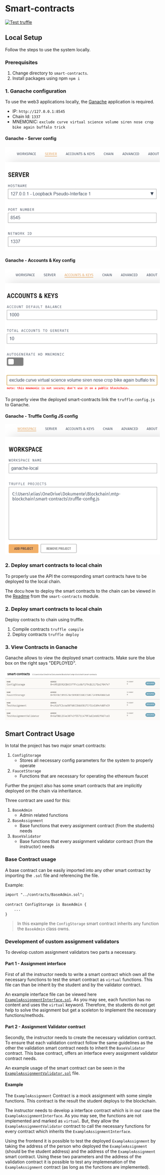 # Smart-contracts
[![Test truffle](https://github.com/Jonas-Grill/mtp-blockchain/actions/workflows/test-truffle.yml/badge.svg)](https://github.com/Jonas-Grill/mtp-blockchain/actions/workflows/test-truffle.yml)

## Local Setup

Follow the steps to use the system locally.

### Prerequisites

1. Change directory to `smart-contracts`.
2. Install packages using npm `npm i`

### 1. Ganache configuration

To use the web3 applications locally, the [Ganache](https://trufflesuite.com/ganache/) application is required. 

- IP: `http://127.0.0.1:8545`
- Chain Id: `1337`
- MNEMONIC: `exclude curve virtual science volume siren nose crop bike again buffalo trick`

#### Ganache - Server config
![Ganache - Server config](assets/img/ganache-server-config.png)

#### Ganache - Accounts & Key config
![Ganache - Accounts & Key config](assets/img/ganache-accounts-key-config.png)

To properly view the deployed smart-contracts link the `truffle-config.js` to Ganache.

#### Ganache - Truffle Config JS config
![Ganache - Truffle Config JS config](assets/img/ganache-smart-contracts-js.png)

### 2. Deploy smart contracts to local chain

To properly use the API the corresponding smart contracts have to be deployed to the local chain. 

The docu how to deploy the smart contracts to the chain can be viewed in the [Readme](../smart-contracts/README.md)  from the `smart-contracts` module. 

### 2. Deploy smart contracts to local chain

Deploy contracts to chain using truffle.

1. Compile contracts `truffle compile`
2. Deploy contracts `truffle deploy`

### 3. View Contracts in Ganache

Ganache allows to view the deployed smart contracts. Make sure the blue box on the right says "DEPLOYED".

![Ganache - Smart Contract View](assets/img/ganache-smart-contracts-view.png)


## Smart Contract Usage

In total the project has two major smart contracts:
1. `ConfigStorage`
    - Stores all necessary config parameters for the system to properly operate
2. `FaucetStorage`
    - Functions that are necessary for operating the ethereum faucet

Further the project also has some smart contracts that are implicitly deployed on the chain via inheritance. 

Three contract are used for this:
1. `BaseAdmin`
    - Admin related functions
2. `BaseAssignment`
    - Base functions that every assignment contract (from the students) needs
3. `BaseValidator`
    - Base functions that every assignment validator contract (from the instructor) needs


### Base Contract usage

A base contract can be easily imported into any other smart contract by importing the `.sol` file and referencing the file. 

Example:
```
import "../contracts/BaseAdmin.sol";

contract ConfigStorage is BaseAdmin {
    ...
}
```

> In this example the `ConfigStorage` smart contract inherits any function the `BaseAdmin` class owns.

### Development of custom assignment validators

To develop custom assignment validators two parts a necessary.

#### Part 1 - Assignment interface

First of all the instructor needs to write a smart contract which own all the necessary functions to test the smart contract as `virtual` functions. This file can than be inherit by the student and by the validator contract. 

An example interface file can be viewed here [`ExampleAssignmentInterface.sol`](/smart-contracts/contracts/ExampleAssignmentInterface.sol). As you may see, each function has no content and uses the `virtual` keyword. Therefore, the students do not get help to solve the asignment but get a sceleton to implement the necessary functions/methods.

#### Part 2 - Assignment Validator contract

Secondly, the instructor needs to create the necessary validation contract. To ensure that each validation contract follow the same guidelines as the other the validation smart contract needs to inherit the `BaseValidator` contract. This base contract, offers an interface every assignment validator contract needs.

An example usage of the smart contract can be seen in the [`ExampleAssignmentValidator.sol`](/smart-contracts/contracts/ExampleAssignmentValidator.sol) file.

#### Example

The `ExampleAssignment` Contract is a mock assignment with some simple functions. This contract is the result the student deploys to the blockchain. 

The instructor needs to develop a interface contract which is in our case the `ExampleAssignmentInterface`. As you may see, the functions are not implemented and marked as `virtual`. But, they allow the `ExampleAssignmentValidator` contract to call the necessary functions for every contract which inherits the `ExampleAssignmentInterface`.

Using the frontend it is possible to test the deployed `ExampleAssignment` by taking the address of the person who deployed the `ExampleAssignment` (should be the student address) and the address of the `ExampleAssignment` smart contract. Using these two parameters and the address of the validation contract it is possible to test any implemenation of the `ExampleAssignment` contract (as long as the functions are implemented). 

